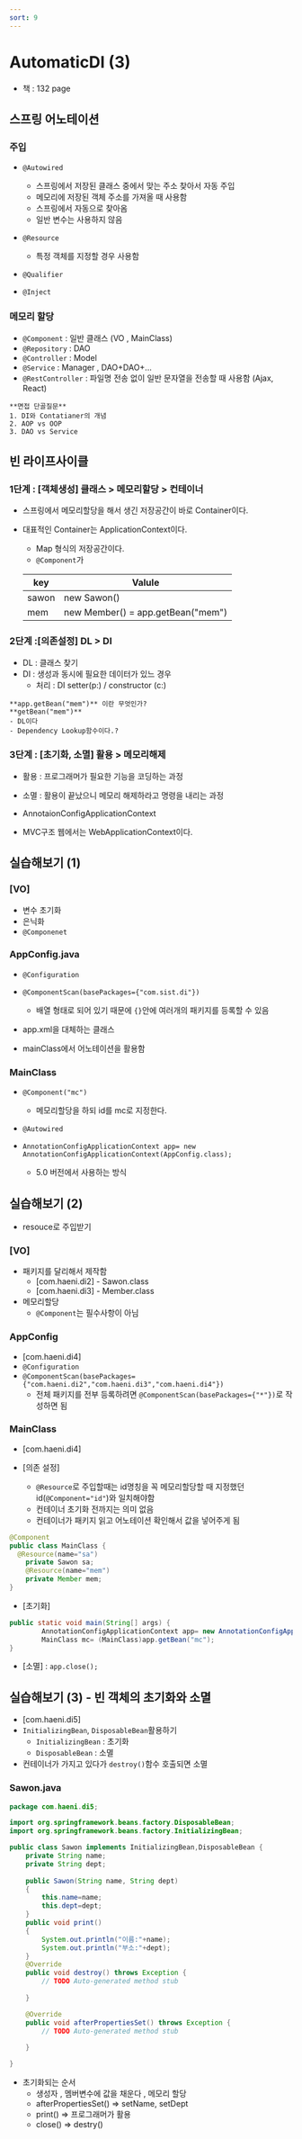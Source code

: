 ```yaml
---
sort: 9
---
```


# AutomaticDI (3)
- 책 : 132 page


## 스프링 어노테이션

### 주입
- `@Autowired`
  - 스프링에서 저장된 클래스 중에서 맞는 주소 찾아서 자동 주입
  - 메모리에 저장된 객체 주소를 가져올 때 사용함
  - 스프링에서 자동으로 찾아옴
  - 일반 변수는 사용하지 않음
- `@Resource`
  - 특정 객체를 지정할 경우 사용함
  
- `@Qualifier` 
- `@Inject`

### 메모리 할당
- `@Component` : 일반 클래스 (VO , MainClass)
- `@Repository` : DAO
- `@Controller` : Model
- `@Service` : Manager , DAO+DAO+...
- `@RestController` : 파일명 전송 없이 일반 문자열을 전송할 때 사용함 (Ajax, React)

```tip
**면접 단골질문**
1. DI와 Contatianer의 개념
2. AOP vs OOP
3. DAO vs Service
```

## 빈 라이프사이클
### 1단계 : [객체생성] 클래스 > 메모리할당 > 컨테이너
- 스프링에서 메모리할당을 해서 생긴 저장공간이 바로 Container이다.
- 대표적인 Container는 ApplicationContext이다.
  - Map 형식의 저장공간이다.
  - `@Component`가 
  
  |key|Valule|
  |---|------|
  |sawon|new Sawon()|
  |mem|new Member() = app.getBean("mem")|

### 2단계 :[의존설정] DL > DI
- DL : 클래스 찾기
- DI : 생성과 동시에 필요한 데이터가 있느 경우
  - 처리 : DI setter(p:) / constructor (c:)

```Danger
**app.getBean("mem")** 이란 무엇인가?
**getBean("mem")**
- DL이다
- Dependency Lookup함수이다.?
```
### 3단계 : [초기화, 소멸] 활용 > 메모리해제
- 활용 : 프로그래머가 필요한 기능을 코딩하는 과정
- 소멸 : 활용이 끝났으니 메모리 해제하라고 명령을 내리는 과정

  
- AnnotaionConfigApplicationContext
- MVC구조 웹에서는 WebApplicationContext이다.

## 실습해보기 (1)

### [VO]

- 변수 초기화
- 은닉화
- `@Componenet`

### AppConfig.java
- `@Configuration`
- `@ComponentScan(basePackages={"com.sist.di"})`
  - 배열 형태로 되어 있기 때문에 `{}`안에 여러개의 패키지를 등록할 수 있음

- app.xml을 대체하는 클래스
- mainClass에서 어노테이션을 활용함


### MainClass
- `@Component("mc")`
  - 메모리할당을 하되 id를 mc로 지정한다.
- `@Autowired`

- `AnnotationConfigApplicationContext app= new AnnotationConfigApplicationContext(AppConfig.class);`
  - 5.0 버전에서 사용하는 방식
  
## 실습해보기 (2)
- resouce로 주입받기

### [VO]
- 패키지를 달리해서 제작함
  - [com.haeni.di2] - Sawon.class
  - [com.haeni.di3] - Member.class
- 메모리할당
  - `@Component`는 필수사항이 아님
  
### AppConfig
- [com.haeni.di4]
- `@Configuration`
- `@ComponentScan(basePackages={"com.haeni.di2","com.haeni.di3","com.haeni.di4"})`
  - 전체 패키지를 전부 등록하려면 `@ComponentScan(basePackages={"*"})`로 작성하면 됨

### MainClass
- [com.haeni.di4]

- [의존 설정]
  - `@Resource`로 주입할때는 id명칭을 꼭 메모리할당할 때 지정했던 id(`@Component="id"`)와 일치해야함
  - 컨테이너 초기화 전까지는 의미 없음 
  - 컨테이너가 패키지 읽고 어노테이션 확인해서 값을 넣어주게 됨
  
```java
@Component
public class MainClass {
  @Resource(name="sa")
	private Sawon sa;
	@Resource(name="mem")
	private Member mem;
}
```


- [초기화]

```java
public static void main(String[] args) {
		AnnotationConfigApplicationContext app= new AnnotationConfigApplicationContext(AppConfig.class);
		MainClass mc= (MainClass)app.getBean("mc");
}
```

- [소멸] : `app.close();`


## 실습해보기 (3) - 빈 객체의 초기화와 소멸
- [com.haeni.di5]
- `InitializingBean`, `DisposableBean`활용하기
	- `InitializingBean` : 초기화 
	- `DisposableBean` : 소멸
- 컨테이너가 가지고 있다가 `destroy()`함수 호출되면 소멸


### Sawon.java

```java
package com.haeni.di5;

import org.springframework.beans.factory.DisposableBean;
import org.springframework.beans.factory.InitializingBean;

public class Sawon implements InitializingBean,DisposableBean {
	private String name;
	private String dept;
	
	public Sawon(String name, String dept)
	{
		this.name=name;
		this.dept=dept;
	}
	public void print()
	{
		System.out.println("이름:"+name);
		System.out.println("부소:"+dept);
	}
	@Override
	public void destroy() throws Exception {
		// TODO Auto-generated method stub
		
	}

	@Override
	public void afterPropertiesSet() throws Exception {
		// TODO Auto-generated method stub
		
	}

}
```

- 초기화되는 순서
  - 생성자 , 멤버변수에 값을 채운다 , 메모리 할당
  - afterPropertiesSet() => setName, setDept
  - print() => 프로그래머가 활용
  - close() => destry()
